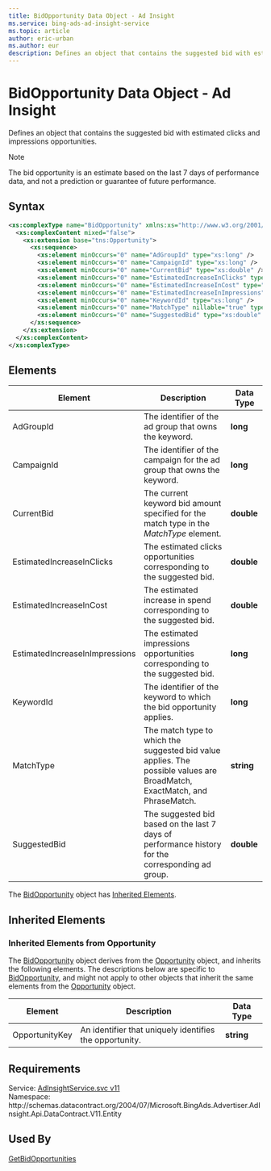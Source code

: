 ```yaml
---
title: BidOpportunity Data Object - Ad Insight
ms.service: bing-ads-ad-insight-service
ms.topic: article
author: eric-urban
ms.author: eur
description: Defines an object that contains the suggested bid with estimated clicks and impressions opportunities.
---
```

# BidOpportunity Data Object - Ad Insight
Defines an object that contains the suggested bid with estimated clicks and impressions opportunities.

> [!NOTE]
> The bid opportunity is an estimate based on the last 7 days of performance data, and not a prediction or guarantee of future performance.

## Syntax
```xml
<xs:complexType name="BidOpportunity" xmlns:xs="http://www.w3.org/2001/XMLSchema">
  <xs:complexContent mixed="false">
    <xs:extension base="tns:Opportunity">
      <xs:sequence>
        <xs:element minOccurs="0" name="AdGroupId" type="xs:long" />
        <xs:element minOccurs="0" name="CampaignId" type="xs:long" />
        <xs:element minOccurs="0" name="CurrentBid" type="xs:double" />
        <xs:element minOccurs="0" name="EstimatedIncreaseInClicks" type="xs:double" />
        <xs:element minOccurs="0" name="EstimatedIncreaseInCost" type="xs:double" />
        <xs:element minOccurs="0" name="EstimatedIncreaseInImpressions" type="xs:long" />
        <xs:element minOccurs="0" name="KeywordId" type="xs:long" />
        <xs:element minOccurs="0" name="MatchType" nillable="true" type="xs:string" />
        <xs:element minOccurs="0" name="SuggestedBid" type="xs:double" />
      </xs:sequence>
    </xs:extension>
  </xs:complexContent>
</xs:complexType>
```

## <a name="elements"></a>Elements

|Element|Description|Data Type|
|-----------|---------------|-------------|
|<a name="adgroupid"></a>AdGroupId|The identifier of the ad group that owns the keyword.|**long**|
|<a name="campaignid"></a>CampaignId|The identifier of the campaign for the ad group that owns the keyword.|**long**|
|<a name="currentbid"></a>CurrentBid|The current keyword bid amount specified for the match type in the *MatchType* element.|**double**|
|<a name="estimatedincreaseinclicks"></a>EstimatedIncreaseInClicks|The estimated clicks opportunities corresponding to the suggested bid.|**double**|
|<a name="estimatedincreaseincost"></a>EstimatedIncreaseInCost|The estimated increase in spend corresponding to the suggested bid.|**double**|
|<a name="estimatedincreaseinimpressions"></a>EstimatedIncreaseInImpressions|The estimated impressions opportunities corresponding to the suggested bid.|**long**|
|<a name="keywordid"></a>KeywordId|The identifier of the keyword to which the bid opportunity applies.|**long**|
|<a name="matchtype"></a>MatchType|The match type to which the suggested bid value applies. The possible values are BroadMatch, ExactMatch, and PhraseMatch.|**string**|
|<a name="suggestedbid"></a>SuggestedBid|The suggested bid based on the last 7 days of performance history for the corresponding ad group.|**double**|

The [BidOpportunity](bidopportunity.md) object has [Inherited Elements](#inheritedelements).

## <a name="inheritedelements"></a>Inherited Elements

### <a name="inheritedelementsopportunity"></a>Inherited Elements from Opportunity
The [BidOpportunity](bidopportunity.md) object derives from the [Opportunity](opportunity.md) object, and inherits the following elements. The descriptions below are specific to [BidOpportunity](bidopportunity.md), and might not apply to other objects that inherit the same elements from the [Opportunity](opportunity.md) object.  

|Element|Description|Data Type|
|-----------|---------------|-------------|
|<a name="opportunitykey"></a>OpportunityKey|An identifier that uniquely identifies the opportunity.|**string**|

## Requirements
Service: [AdInsightService.svc v11](https://adinsight.api.bingads.microsoft.com/Api/Advertiser/AdInsight/v11/AdInsightService.svc)  
Namespace: http\://schemas.datacontract.org/2004/07/Microsoft.BingAds.Advertiser.AdInsight.Api.DataContract.V11.Entity  

## Used By
[GetBidOpportunities](getbidopportunities.md)  

